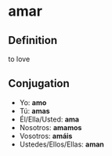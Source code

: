 # amar

## Definition
to love

## Conjugation

- Yo: **amo**
- Tú: **amas**
- Él/Ella/Usted: **ama**
- Nosotros: **amamos**
- Vosotros: **amáis**
- Ustedes/Ellos/Ellas: **aman**